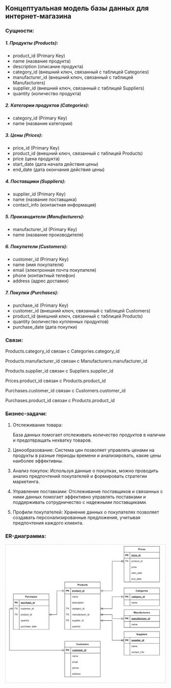 ## Концептуальная модель базы данных для интернет-магазина
### Сущности:

##### 1. Продукты (Products):

- product_id (Primary Key)
- name (название продукта)
- description (описание продукта)
- category_id (внешний ключ, связанный с таблицей Categories)
- manufacturer_id (внешний ключ, связанный с таблицей Manufacturers)
- supplier_id (внешний ключ, связанный с таблицей Suppliers)
- quantity (количество продукта)

##### 2. Категории продуктов (Categories):

- category_id (Primary Key)
- name (название категории)

##### 3. Цены (Prices):

- price_id (Primary Key)
- product_id (внешний ключ, связанный с таблицей Products)
- price (цена продукта)
- start_date (дата начала действия цены)
- end_date (дата окончания действия цены)

##### 4. Поставщики (Suppliers):

- supplier_id (Primary Key)
- name (название поставщика)
- contact_info (контактная информация)

##### 5. Производители (Manufacturers):

- manufacturer_id (Primary Key)
- name (название производителя)

##### 6. Покупатели (Customers):

- customer_id (Primary Key)
- name (имя покупателя)
- email (электронная почта покупателя)
- phone (контактный телефон)
- address (адрес доставки)

##### 7. Покупки (Purchases):

- purchase_id (Primary Key)
- customer_id (внешний ключ, связанный с таблицей Customers)
- product_id (внешний ключ, связанный с таблицей Products)
- quantity (количество купленных продуктов)
- purchase_date (дата покупки)

### Связи:

Products.category_id связан с Categories.category_id

Products.manufacturer_id связан с Manufacturers.manufacturer_id

Products.supplier_id связан с Suppliers.supplier_id

Prices.product_id связан с Products.product_id

Purchases.customer_id связан с Customers.customer_id

Purchases.product_id связан с Products.product_id

### Бизнес-задачи:

1. Отслеживание товара:

   База данных помогает отслеживать количество продуктов в наличии и предотвращать нехватку товаров.

2. Ценообразование:
   Система цен позволяет управлять ценами на продукты в разные периоды времени и анализировать, какие цены наиболее эффективны.

3. Анализ покупок:
   Используя данные о покупках, можно проводить анализ предпочтений покупателей и формировать стратегии маркетинга.
   
5. Управление поставками:
   Отслеживание поставщиков и связанных с ними данных помогает эффективно управлять поставками и поддерживать сотрудничество с надежными поставщиками.

6. Профили покупателей:
   Хранение данных о покупателях позволяет создавать персонализированные предложения, учитывая предпочтения каждого клиента.

### ER-диаграмма:

![](erd.drawio.png)

